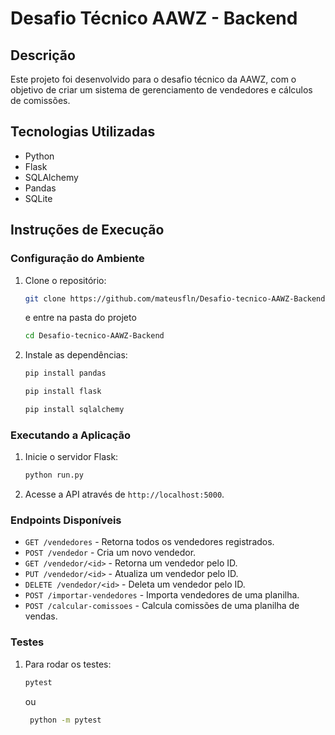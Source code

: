 # Desafio Técnico AAWZ - Backend

## Descrição
Este projeto foi desenvolvido para o desafio técnico da AAWZ, com o objetivo de criar um sistema de gerenciamento de vendedores e cálculos de comissões.

## Tecnologias Utilizadas
- Python
- Flask
- SQLAlchemy
- Pandas
- SQLite

## Instruções de Execução

### Configuração do Ambiente
1. Clone o repositório:
    ```sh
    git clone https://github.com/mateusfln/Desafio-tecnico-AAWZ-Backend
    ```
    e entre na pasta do projeto
    ```sh
    cd Desafio-tecnico-AAWZ-Backend
    ```

3. Instale as dependências:
    ```sh
    pip install pandas
    ```
    ```sh
    pip install flask
    ```
    ```sh
    pip install sqlalchemy
    ```

### Executando a Aplicação
1. Inicie o servidor Flask:
    ```sh
    python run.py
    ```

2. Acesse a API através de `http://localhost:5000`.

### Endpoints Disponíveis
- `GET /vendedores` - Retorna todos os vendedores registrados.
- `POST /vendedor` - Cria um novo vendedor.
- `GET /vendedor/<id>` - Retorna um vendedor pelo ID.
- `PUT /vendedor/<id>` - Atualiza um vendedor pelo ID.
- `DELETE /vendedor/<id>` - Deleta um vendedor pelo ID.
- `POST /importar-vendedores` - Importa vendedores de uma planilha.
- `POST /calcular-comissoes` - Calcula comissões de uma planilha de vendas.

### Testes
1. Para rodar os testes:
    ```sh
    pytest
    ```
    ou

   ```sh
    python -m pytest
    ```

